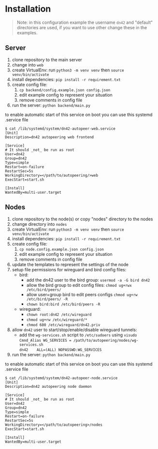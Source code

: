 # Installation
> Note: in this configuration example the username `dn42` and "default" directories are used, if you want to use other change these in the examples.

## Server

1. clone repository to the main server
2. change into `web`
3. create VirtualEnv: run `python3 -m venv venv` then `source venv/bin/activate`
4. install dependencies: `pip install -r requirement.txt`
5. create config file: 
   1. `cp backend/config.example.json config.json`
   2. edit example config to represent your situation
   3. remove comments in config file
6. run the server: `python backend/main.py`

to enable automatic start of this service on boot you can use this systemd .service file
```
$ cat /lib/systemd/system/dn42-autopeer-web.service
[Unit]
Description=dn42 autopeering web frontend

[Service]
# It should _not_ be run as root
User=dn42
Group=dn42
Type=simple
Restart=on-failure
RestartSec=5s
WorkingDirectory=</path/to/autopeering/>web
ExecStart=start.sh

[Install]
WantedBy=multi-user.target
```

## Nodes

1. clone repository to the node(s) or copy "nodes" directory to the nodes
2. change directory into `nodes`
3. create VirtualEnv: run `python3 -m venv venv` then `source venv/bin/activate`
4. install dependencies: `pip install -r requirement.txt`
5. create config file: 
   1. `cp node.config.example.json config.json`
   2. edit example config to represent your situation
   3. remove comments in config file
6. update the templates to represent the settings of the node
7. setup file permissions for wireguard and bird config files:
   - bird:
     - add the dn42 user to the bird group: `usermod -a -G bird dn42`
     - allow the bird group to edit config files: `chmod ug+rwx /etc/bird/peers/`
     - allow user+group bird to edit peers configs `chmod ug+rw /etc/bird/peers/ -R`
     - `chown bird:bird /etc/bird/peers -R`
   - wireguard:
     - `chown root:dn42 /etc/wireguard`
     - `chmod ug+rw /etc/wireguard/*`
     - `chmod 600 /etc/wireguard/dn42.priv`
8. allow `dn42` user to start/stop/enable/disable wireguard tunnels:
   - add the `wg-services.sh` script to `/etc/sudoers` using `visudo` <br> `Cmnd_Alias WG_SERVICES = /path/to/autopeering/nodes/wg-services.sh` <br> `dn42    ALL=(ALL) NOPASSWD:WG_SERVICES`
9.  run the server: `python backend/main.py`

to enable automatic start of this service on boot you can use this systemd .service file
```
$ cat /lib/systemd/system/dn42-autopeer-node.service
[Unit]
Description=dn42 autopeering node daemon

[Service]
# It should _not_ be run as root
User=dn42
Group=dn42
Type=simple
Restart=on-failure
RestartSec=5s
WorkingDirectory=</path/to/autopeering>/nodes
ExecStart=start.sh

[Install]
WantedBy=multi-user.target
```